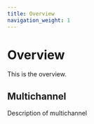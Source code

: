 ```yaml
---
title: Overview
navigation_weight: 1
---
```


# Overview

This is the overview.

## Multichannel

Description of multichannel


